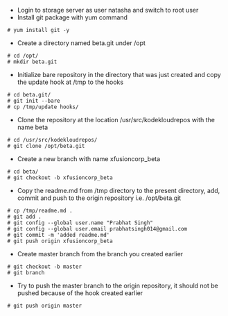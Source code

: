 - Login to storage server as user natasha and switch to root user
- Install git package with yum command
```
# yum install git -y
```
- Create a directory named beta.git under /opt
```
# cd /opt/
# mkdir beta.git
```
- Initialize bare repository in the directory that was just created and copy the update hook at /tmp to the hooks
```
# cd beta.git/
# git init --bare
# cp /tmp/update hooks/
```
- Clone the repository at the location /usr/src/kodekloudrepos with the name beta
```
# cd /usr/src/kodekloudrepos/
# git clone /opt/beta.git
```
- Create a new branch with name xfusioncorp_beta
```
# cd beta/
# git checkout -b xfusioncorp_beta
```
- Copy the readme.md from /tmp directory to the present directory, add, commit and push to the origin repository i.e. /opt/beta.git
```
# cp /tmp/readme.md .
# git add .
# git config --global user.name "Prabhat Singh"
# git config --global user.email prabhatsingh014@gmail.com
# git commit -m 'added readme.md'
# git push origin xfusioncorp_beta
```
- Create master branch from the branch you created earlier
```
# git checkout -b master
# git branch
```
- Try to push the master branch to the origin repository, it should not be pushed because of the hook created earlier
```
# git push origin master
```